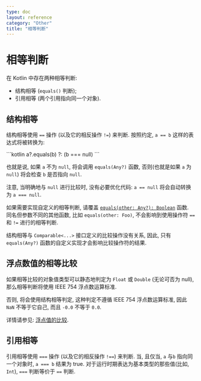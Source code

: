 ```yaml
---
type: doc
layout: reference
category: "Other"
title: "相等判断"
---
```


# 相等判断

在 Kotlin 中存在两种相等判断:

* 结构相等 (`equals()` 判断);
* 引用相等 (两个引用指向同一个对象).

## 结构相等

结构相等使用 `==` 操作 (以及它的相反操作 `!=`) 来判断. 按照约定, `a == b` 这样的表达式将被转换为:

<div class="sample" markdown="1" theme="idea" data-highlight-only>
```kotlin
a?.equals(b) ?: (b === null)
```
</div>

也就是说, 如果 `a` 不为 `null`, 将会调用 `equals(Any?)` 函数, 否则(也就是如果 `a` 为 `null`) 将会检查 `b` 是否指向 `null`.

注意, 当明确地与 `null` 进行比较时, 没有必要优化代码: `a == null` 将会自动转换为 `a === null`.

如果需要实现自定义的相等判断, 请覆盖 [`equals(other: Any?): Boolean`](https://kotlinlang.org/api/latest/jvm/stdlib/kotlin/-any/equals.html) 函数.
同名但参数不同的其他函数, 比如 `equals(other: Foo)`, 不会影响到使用操作符 `==` 和 `!=` 进行的相等判断.

结构相等与 `Comparable<...>` 接口定义的比较操作没有关系, 因此, 只有 `equals(Any?)` 函数的自定义实现才会影响比较操作符的结果.

## 浮点数值的相等比较

如果相等比较的对象值类型可以静态地判定为 `Float` 或 `Double` (无论可否为 null), 那么相等判断将使用 IEEE 754 浮点数运算标准.

否则, 将会使用结构相等判定, 这种判定不遵循 IEEE 754 浮点数运算标准, 因此 `NaN` 不等于它自己, 而且 `-0.0` 不等于 `0.0`.

详情请参见: [浮点值的比较](basic-types.html#floating-point-numbers-comparison).

## 引用相等

引用相等使用 `===` 操作 (以及它的相反操作 `!==`) 来判断. 当, 且仅当, `a` 与`b` 指向同一个对象时, `a === b` 结果为 true.
对于运行时期表达为基本类型的那些值(比如, `Int`), `===` 判断等价于 `==` 判断.
